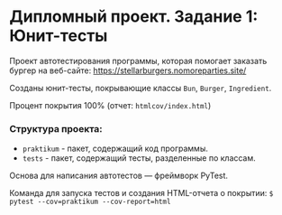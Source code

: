 # Дипломный проект. Задание 1: Юнит-тесты

Проект автотестирования программы, которая помогает заказать бургер
на веб-сайте: https://stellarburgers.nomoreparties.site/

Созданы юнит-тесты, покрывающие классы `Bun`, `Burger`, `Ingredient`.

Процент покрытия 100% (отчет: `htmlcov/index.html`)

### Структура проекта:
- `praktikum` - пакет, содержащий код программы.
- `tests` - пакет, содержащий тесты, разделенные по классам.

Основа для написания автотестов — фреймворк PyTest.

Команда для запуска тестов и создания HTML-отчета о покрытии: `$ pytest --cov=praktikum --cov-report=html`
